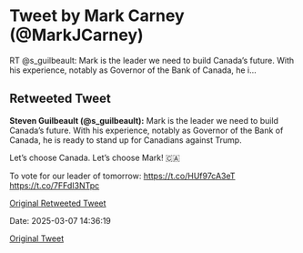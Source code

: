 # Tweet by Mark Carney (@MarkJCarney)

RT @s_guilbeault: Mark is the leader we need to build Canada’s future.
With his experience, notably as Governor of the Bank of Canada, he i…

## Retweeted Tweet

**Steven Guilbeault (@s_guilbeault):** Mark is the leader we need to build Canada’s future.
With his experience, notably as Governor of the Bank of Canada, he is ready to stand up for Canadians against Trump. 

Let’s choose Canada. Let’s choose Mark! 🇨🇦

To vote for our leader of tomorrow: 
https://t.co/HUf97cA3eT https://t.co/7FFdI3NTpc

[Original Retweeted Tweet](https://x.com/s_guilbeault/status/1898009682884665557)

Date: 2025-03-07 14:36:19

[Original Tweet](https://x.com/MarkJCarney/status/1898019886955208915)
